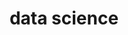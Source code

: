 ---
title: "data science"
layout: category
permalink: /categories/data-science/
taxonomy: data-science
author_profile: true
---